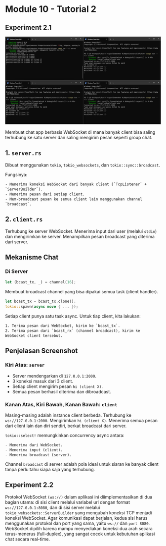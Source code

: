 # Module 10 - Tutorial 2

## Experiment 2.1
![img.png](img.png)

Membuat chat app berbasis WebSocket di mana banyak client bisa saling terhubung ke satu server dan saling mengirim pesan seperti group chat.

## 1. `server.rs`

Dibuat menggunakan `tokio`, `tokio_websockets`, dan `tokio::sync::broadcast`. 

Fungsinya:
    
    - Menerima koneksi WebSocket dari banyak client (`TcpListener` + `ServerBuilder`).
    - Menerima pesan dari setiap client.
    - Mem-broadcast pesan ke semua client lain menggunakan channel `broadcast`.

## 2. `client.rs`

Terhubung ke server WebSocket. Menerima input dari user (melalui `stdin`) dan mengirimkan ke server. Menampilkan pesan broadcast yang diterima dari server.

##  Mekanisme Chat

### Di Server

```rust
let (bcast_tx, _) = channel(16);
```

Membuat broadcast channel yang bisa dipakai semua task (client handler).

```rust
let bcast_tx = bcast_tx.clone();
tokio::spawn(async move { ... });
```

Setiap client punya satu task async. Untuk tiap client, kita lakukan:

    1. Terima pesan dari WebSocket, kirim ke `bcast_tx`.
    2. Terima pesan dari `bcast_rx` (channel broadcast), kirim ke WebSocket client tersebut.

## Penjelasan Screenshot

### Kiri Atas: `server`

* Server mendengarkan di `127.0.0.1:2000`.
* 3 koneksi masuk dari 3 client.
* Setiap client mengirim pesan `hi (client X)`.
* Semua pesan berhasil diterima dan dibroadcast.

### Kanan Atas, Kiri Bawah, Kanan Bawah: `client`

Masing-masing adalah instance client berbeda. Terhubung ke `ws://127.0.0.1:2000`. Mengirimkan `hi (client X)`. Menerima semua pesan dari client lain dan diri sendiri, berkat broadcast dari server.

`tokio::select!` memungkinkan concurrency async antara:

    - Menerima dari WebSocket.
    - Menerima input (client).
    - Menerima broadcast (server).

Channel `broadcast` di server adalah pola ideal untuk siaran ke banyak client tanpa perlu tahu siapa saja yang terhubung.

## Experiment 2.2
Protokol WebSocket `(ws://)` dalam aplikasi ini diimplementasikan di dua bagian utama: di sisi client melalui variabel url dengan format `ws://127.0.0.1:8080`, dan di sisi server melalui `tokio_websockets::ServerBuilder` yang mengubah koneksi TCP menjadi koneksi WebSocket. Agar komunikasi dapat berjalan, kedua sisi harus menggunakan protokol dan port yang sama, yaitu `ws://` dan `port 8080`. WebSocket dipilih karena mampu menyediakan koneksi dua arah secara terus-menerus (full-duplex), yang sangat cocok untuk kebutuhan aplikasi chat secara real-time.

